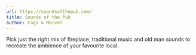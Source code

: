 ```yaml
---
url: https://soundsofthepub.com/
title: Sounds of the Pub
author: Cogs & Marvel
---
```


Pick just the right mix of fireplace, traditional music and old man sounds to recreate the ambience of your favourite local.
